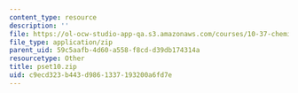 ```yaml
---
content_type: resource
description: ''
file: https://ol-ocw-studio-app-qa.s3.amazonaws.com/courses/10-37-chemical-and-biological-reaction-engineering-spring-2007/c9ecd323b443d9861337193200a6fd7e_pset10.zip
file_type: application/zip
parent_uid: 59c5aafb-4d60-a558-f8cd-d39db174314a
resourcetype: Other
title: pset10.zip
uid: c9ecd323-b443-d986-1337-193200a6fd7e
---
```

